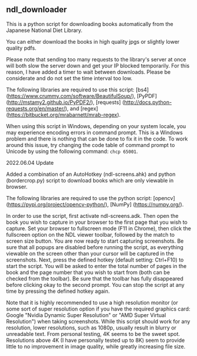 ## ndl_downloader

This is a python script for downloading books automatically from the Japanese National Diet Library.

You can either download the books in high quality jpgs or slightly lower quality pdfs.

Please note that sending too many requests to the library's server at once will both slow the server down and get your IP blocked temporarily. For this reason, I have added a timer to wait between downloads. Please be considerate and do not set the time interval too low.

The following libraries are required to use this script: [bs4] (https://www.crummy.com/software/BeautifulSoup/), [PyPDF] (http://mstamy2.github.io/PyPDF2/), [requests] (http://docs.python-requests.org/en/master/), and [regex] (https://bitbucket.org/mrabarnett/mrab-regex).

When using this script in Windows, depending on your system locale, you may experience encoding errors in command prompt. This is a Windows problem and there is nothing that can be done to fix it in the code. To work around this issue, try changing the code table of command prompt to Unicode by using the following command: `chcp 65001`.

2022.06.04 Update

Added a combination of an AutoHotkey (ndl-screens.ahk) and python (bordercrop.py) script to download books which are only viewable in browser.

The following libraries are required to use the python script: [opencv] (https://pypi.org/project/opencv-python/), [NumPy] (https://numpy.org/).

In order to use the script, first activate ndl-screens.adk. Then open the book you wish to capture in your browser to the first page that you wish to capture. Set your browser to fullscreen mode (F11 in Chrome), then click the fullscreen option on the NDL viewer toolbar, followed by the match to screen size button. You are now ready to start capturing screenshots. Be sure that all popups are disabled before running the script, as everything viewable on the screen other than your cursor will be captured in the screenshots. Next, press the defined hotkey (default setting: Ctrl+F10) to start the script. You will be asked to enter the total number of pages in the book and the page number that you wish to start from (both can be checked from the toolbar). Be sure that the toolbar has fully disappeared before clicking okay to the second prompt. You can stop the script at any time by pressing the defined hotkey again.

Note that it is highly recommended to use a high resolution monitor (or some sort of super resolution option if you have the required graphics card: Google "Nvidia Dynamic Super Resolution" or "AMD Super Virtual Resolution") when taking screenshots. While this script should work for any resolution, lower resolutions, such as 1080p, usually result in blurry or unreadable text. From personal testing, 4K seems to be the sweet spot. Resolutions above 4K (I have personally tested up to 8K) seem to provide little to no improvement in image quality, while greatly increasing file size.
